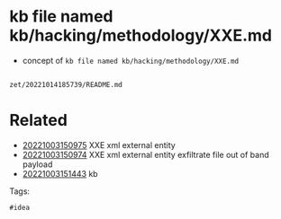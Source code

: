 # kb file named kb/hacking/methodology/XXE.md

- concept of `kb file named kb/hacking/methodology/XXE.md`

```
```

` zet/20221014185739/README.md `

# Related

- [20221003150975](/zet/20221003150975/README.md) XXE xml external entity
- [20221003150974](/zet/20221003150974/README.md) XXE xml external entity exfiltrate file out of band payload
- [20221003151443](/zet/20221003151443/README.md) kb

Tags:

    #idea

